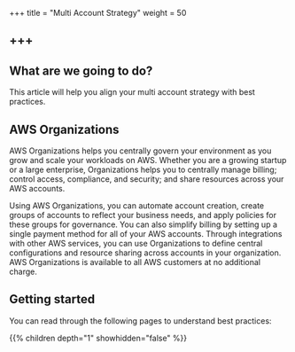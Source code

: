 +++
title = "Multi Account Strategy"
weight = 50

+++
---

## What are we going to do?

This article will help you align your multi account strategy with best practices.


## AWS Organizations

AWS Organizations helps you centrally govern your environment as you grow and scale your workloads on AWS. Whether you 
are a growing startup or a large enterprise, Organizations helps you to centrally manage billing; control access, 
compliance, and security; and share resources across your AWS accounts.

Using AWS Organizations, you can automate account creation, create groups of accounts to reflect your business needs, 
and apply policies for these groups for governance. You can also simplify billing by setting up a single payment method
for all of your AWS accounts. Through integrations with other AWS services, you can use Organizations to define central 
configurations and resource sharing across accounts in your organization. AWS Organizations is available to all AWS 
customers at no additional charge.


## Getting started

You can read through the following pages to understand best practices:

{{% children depth="1" showhidden="false" %}}

